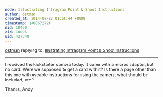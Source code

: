 ```yaml
---
node: Illustrating Infragram Point & Shoot Instructions
author: ostman
created_at: 2014-08-22 01:58:44 +0000
timestamp: 1408672724
nid: 10460
cid: 10095
uid: 427340
---
```




[ostman](../profile/ostman) replying to: [Illustrating Infragram Point & Shoot Instructions](../notes/mathew/05-10-2014/illustrating-infragram-point-shoot-instructions)

----
I received the kickstarter camera today. It came with a micros adapter, but no card. Were we supposed to get a card with it? Is there a page other than this one with useable instructions for using the camera, what should be included, etc.?

Thanks,
Andy